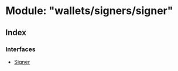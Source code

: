 # Module: "wallets/signers/signer"

## Index

### Interfaces

* [Signer](../interfaces/_wallets_signers_signer_.signer.md)
